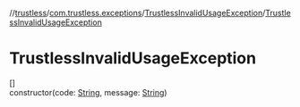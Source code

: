 //[trustless](../../../index.md)/[com.trustless.exceptions](../index.md)/[TrustlessInvalidUsageException](index.md)/[TrustlessInvalidUsageException](-trustless-invalid-usage-exception.md)

# TrustlessInvalidUsageException

[]\
constructor(code: [String](https://kotlinlang.org/api/latest/jvm/stdlib/kotlin/-string/index.html), message: [String](https://kotlinlang.org/api/latest/jvm/stdlib/kotlin/-string/index.html))
